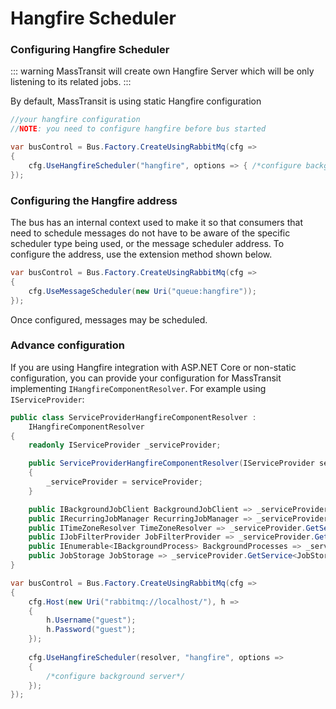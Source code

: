 # Hangfire Scheduler

### Configuring Hangfire Scheduler

::: warning
MassTransit will create own Hangfire Server which will be only listening to its related jobs.
:::

By default, MassTransit is using static Hangfire configuration

```csharp
//your hangfire configuration
//NOTE: you need to configure hangfire before bus started

var busControl = Bus.Factory.CreateUsingRabbitMq(cfg =>
{
    cfg.UseHangfireScheduler("hangfire", options => { /*configure background server*/ });
});
```

### Configuring the Hangfire address    

The bus has an internal context used to make it so that consumers that need to schedule 
messages do not have to be aware of the specific scheduler type being used, or the message scheduler 
address. To configure the address, use the extension method shown below.

```csharp
var busControl = Bus.Factory.CreateUsingRabbitMq(cfg =>
{
    cfg.UseMessageScheduler(new Uri("queue:hangfire"));
});
```

Once configured, messages may be scheduled.

### Advance configuration

If you are using Hangfire integration with ASP.NET Core or non-static configuration, you can provide your configuration for MassTransit implementing `IHangfireComponentResolver`. For example using `IServiceProvider`:

```csharp
public class ServiceProviderHangfireComponentResolver : 
    IHangfireComponentResolver
{
    readonly IServiceProvider _serviceProvider;

    public ServiceProviderHangfireComponentResolver(IServiceProvider serviceProvider)
    {
        _serviceProvider = serviceProvider;
    }

    public IBackgroundJobClient BackgroundJobClient => _serviceProvider.GetService<IBackgroundJobClient>();
    public IRecurringJobManager RecurringJobManager => _serviceProvider.GetService<IRecurringJobManager>();
    public ITimeZoneResolver TimeZoneResolver => _serviceProvider.GetService<ITimeZoneResolver>();
    public IJobFilterProvider JobFilterProvider => _serviceProvider.GetService<IJobFilterProvider>();
    public IEnumerable<IBackgroundProcess> BackgroundProcesses => _serviceProvider.GetServices<IBackgroundProcess>();
    public JobStorage JobStorage => _serviceProvider.GetService<JobStorage>();
}

var busControl = Bus.Factory.CreateUsingRabbitMq(cfg =>
{
    cfg.Host(new Uri("rabbitmq://localhost/"), h =>
    {
        h.Username("guest");
        h.Password("guest");
    });
  	
    cfg.UseHangfireScheduler(resolver, "hangfire", options => 
    { 
      	/*configure background server*/
    });
});
```
